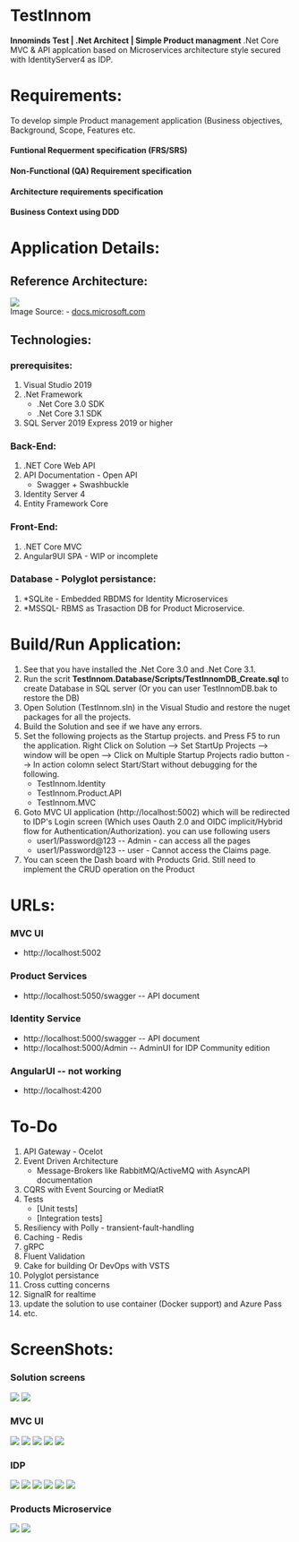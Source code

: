 # TestInnom
**Innominds Test | .Net Architect | Simple Product managment**
.Net Core MVC & API applcation based on Microservices architecture style secured with IdentityServer4 as IDP.

# Requirements:
To develop simple Product management application (Business objectives, Background, Scope, Features etc.
#### Funtional Requerment specification (FRS/SRS)
#### Non-Functional (QA) Requirement specification
#### Architecture requirements specification
#### Business Context using DDD

# Application Details:
## Reference Architecture:
![](Img/microservicesImage.jpg)
<br/> Image Source: - [docs.microsoft.com](https://docs.microsoft.com/en-us/azure/architecture/guide/architecture-styles/microservices)

## Technologies:
### prerequisites:
1. Visual Studio 2019
1. .Net Framework
    * .Net Core 3.0 SDK
    * .Net Core 3.1 SDK
 1. SQL Server 2019 Express 2019 or higher
### Back-End:
1. .NET Core Web API
1. API Documentation - Open API
    * Swagger + Swashbuckle
1. Identity Server 4
1. Entity Framework Core
### Front-End:
 1. .NET Core MVC
 1.  Angular9UI SPA - WIP or incomplete

### Database - Polyglot persistance:
   1. *SQLite - Embedded RBDMS for Identity Microservices
   1. *MSSQL- RBMS as Trasaction DB for Product Microservice.
 


# Build/Run Application:
1. See that you have installed the .Net Core 3.0 and .Net Core 3.1.
1. Run the scrit **TestInnom.Database/Scripts/TestInnomDB_Create.sql** to create Database in SQL server (Or you can user TestInnomDB.bak to restore the DB)
1. Open Solution (TestInnom.sln) in the Visual Studio and restore the nuget packages for all the projects. 
1. Build the Solution and see if we have any errors.
1. Set the following projects as the Startup projects. and Press F5 to run the application. Right Click on Solution --> Set StartUp Projects --> window will be open --> Click on Multiple Startup Projects radio button --> In action colomn select Start/Start without debugging for the following.
    * TestInnom.Identity
    * TestInnom.Product.API
    * TestInnom.MVC
1. Goto MVC UI application (http://localhost:5002) which will be redirected to IDP's Login screen (Which uses Oauth 2.0  and OIDC implicit/Hybrid flow for Authentication/Authorization). you can use following users
    * user1/Password@123   -- Admin - can access all the pages
    * user1/Password@123   -- user - Cannot access the Claims page.
 1. You can sceen the Dash board with Products Grid. Still need to implement the CRUD operation on the Product 

# URLs:
### MVC UI
* http://localhost:5002
### Product Services
* http://localhost:5050/swagger -- API document
### Identity Service
* http://localhost:5000/swagger -- API document
* http://localhost:5000/Admin  -- AdminUI for IDP Community edition
### AngularUI -- not working
* http://localhost:4200



# To-Do
1. API Gateway - Ocelot
1. Event Driven Architecture
    *  Message-Brokers like RabbitMQ/ActiveMQ with AsyncAPI documentation
1. CQRS with Event Sourcing or MediatR
1. Tests
    * [Unit tests]
    * [Integration tests]
1. Resiliency with Polly - transient-fault-handling 
1. Caching - Redis
1. gRPC
1. Fluent Validation
1. Cake for building Or DevOps with VSTS
1. Polyglot persistance
1. Cross cutting concerns
1. SignalR for realtime
1. update the solution to use container (Docker support) and Azure Pass
1. etc.


# ScreenShots:
### Solution screens
![](Img/ss1.png)
![](Img/ss2.png)

### MVC UI
![](Img/mvc1.png)
![](Img/mvc2.png)
![](Img/mvc3.png)
![](Img/mvc4.png)
![](Img/mvc5.png)
### IDP
![](Img/idp1.png)
![](Img/idp2.png)
![](Img/idp3.png)
![](Img/idp4.png)
![](Img/idp5.png)
![](Img/idp6.png)
### Products Microservice
![](Img/ps1.png)
![](Img/ps2.png)

